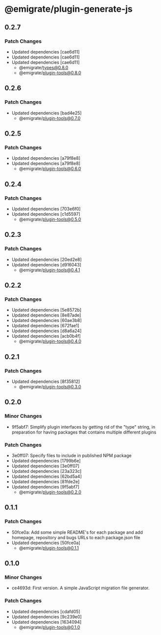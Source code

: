 # @emigrate/plugin-generate-js

## 0.2.7

### Patch Changes

- Updated dependencies [cae6d11]
- Updated dependencies [cae6d11]
- Updated dependencies [cae6d11]
  - @emigrate/types@0.8.0
  - @emigrate/plugin-tools@0.8.0

## 0.2.6

### Patch Changes

- Updated dependencies [bad4e25]
  - @emigrate/plugin-tools@0.7.0

## 0.2.5

### Patch Changes

- Updated dependencies [a79f8e8]
- Updated dependencies [a79f8e8]
  - @emigrate/plugin-tools@0.6.0

## 0.2.4

### Patch Changes

- Updated dependencies [703e6f0]
- Updated dependencies [c1d5597]
  - @emigrate/plugin-tools@0.5.0

## 0.2.3

### Patch Changes

- Updated dependencies [20ed2e8]
- Updated dependencies [d916043]
  - @emigrate/plugin-tools@0.4.1

## 0.2.2

### Patch Changes

- Updated dependencies [5e8572b]
- Updated dependencies [8e87ade]
- Updated dependencies [60ae3b8]
- Updated dependencies [672fae1]
- Updated dependencies [d8a6a24]
- Updated dependencies [acb0b4f]
  - @emigrate/plugin-tools@0.4.0

## 0.2.1

### Patch Changes

- Updated dependencies [8f35812]
  - @emigrate/plugin-tools@0.3.0

## 0.2.0

### Minor Changes

- 9f5abf7: Simplify plugin interfaces by getting rid of the "type" string, in preparation for having packages that contains multiple different plugins

### Patch Changes

- 3e0ff07: Specify files to include in published NPM package
- Updated dependencies [1799b6e]
- Updated dependencies [3e0ff07]
- Updated dependencies [23a323c]
- Updated dependencies [62bd5a4]
- Updated dependencies [81fde2e]
- Updated dependencies [9f5abf7]
  - @emigrate/plugin-tools@0.2.0

## 0.1.1

### Patch Changes

- 50fce0a: Add some simple README's for each package and add homepage, repository and bugs URLs to each package.json file
- Updated dependencies [50fce0a]
  - @emigrate/plugin-tools@0.1.1

## 0.1.0

### Minor Changes

- ce4693d: First version. A simple JavaScript migration file generator.

### Patch Changes

- Updated dependencies [cdafd05]
- Updated dependencies [9c239e0]
- Updated dependencies [1634094]
  - @emigrate/plugin-tools@0.1.0
